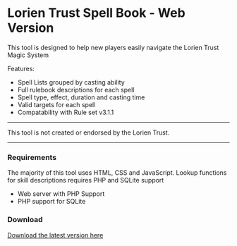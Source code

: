 # Lorien Trust Spell Book - Web Version

This tool is designed to help new players easily navigate the Lorien Trust Magic System 

Features:
* Spell Lists grouped by casting ability
* Full rulebook descriptions for each spell
* Spell type, effect, duration and casting time
* Valid targets for each spell
* Compatability with Rule set v3.1.1

------

This tool is not created or endorsed by the Lorien Trust. 

------

### Requirements

The majority of this tool uses HTML, CSS and JavaScript. Lookup functions for skill descriptions requires PHP and SQLite support

* Web server with PHP Support
* PHP support for SQLite

### Download

[Download the latest version here](https://github.com/jonjim/LT-CharacterCreator-Web/releases/latest)
